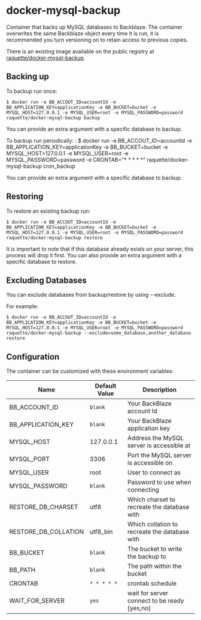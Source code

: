 # docker-mysql-backup

Container that backs up MySQL databases to Backblaze. The container overwrites the same Backblaze object every time it is run, it is recommended you turn
versioning on to retain access to previous copies.

There is an existing image available on the public registry at [raquette/docker-mysql-backup](https://registry.hub.docker.com/u/raquette/docker-mysql-backup/).

## Backing up

To backup run once:

    $ docker run -e BB_ACCOUT_ID=accountId -e BB_APPLICATION_KEY=applicationKey -e BB_BUCKET=bucket -e MYSQL_HOST=127.0.0.1 -e MYSQL_USER=root -e MYSQL_PASSWORD=password raquette/docker-mysql-backup backup

You can provide an extra argument with a specific database to backup.

To backup run periodically:
:
    $ docker run -e BB_ACCOUT_ID=accountId -e BB_APPLICATION_KEY=applicationKey -e BB_BUCKET=bucket -e MYSQL_HOST=127.0.0.1 -e MYSQL_USER=root -e MYSQL_PASSWORD=password -e CRONTAB="* * * * *" raquette/docker-mysql-backup cron_backup

You can provide an extra argument with a specific database to backup.

## Restoring

To restore an existing backup run:

    $ docker run -e BB_ACCOUT_ID=accountId -e BB_APPLICATION_KEY=applicationKey -e BB_BUCKET=bucket -e MYSQL_HOST=127.0.0.1 -e MYSQL_USER=root -e MYSQL_PASSWORD=password raquette/docker-mysql-backup restore

It is important to note that if this database already exists on your server, this process will drop it first. You can also provide an extra argument with a specific database to restore.

## Excluding Databases

You can exclude databases from backup/restore by using --exclude.

For example:

	$ docker run -e BB_ACCOUT_ID=accountId -e BB_APPLICATION_KEY=applicationKey -e BB_BUCKET=bucket -e MYSQL_HOST=127.0.0.1 -e MYSQL_USER=root -e MYSQL_PASSWORD=password raquette/docker-mysql-backup --exclude=some_database,another_database restore

## Configuration 

The container can be customized with these environment variables:

Name | Default Value | Description
--- | --- | ---
BB_ACCOUNT_ID | `blank` | Your BackBlaze account Id
BB_APPLICATION_KEY | `blank` | Your BackBlaze application key
MYSQL_HOST | 127.0.0.1 | Address the MySQL server is accessible at
MYSQL_PORT | 3306 | Port the MySQL server is accessible on
MYSQL_USER | root | User to connect as
MYSQL_PASSWORD | `blank` | Password to use when connecting
RESTORE_DB_CHARSET | utf8 | Which charset to recreate the database with
RESTORE_DB_COLLATION | utf8_bin | Which collation to recreate the database with
BB_BUCKET | `blank` | The bucket to write the backup to
BB_PATH | `blank` | The path within the bucket
CRONTAB | `* * * * *` | crontab schedule 
WAIT_FOR_SERVER | `yes` | wait for server connect to be ready [yes,no]
